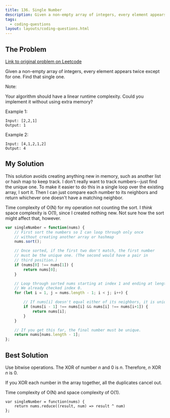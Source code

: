 ```yaml
---
title: 136. Single Number
description: Given a non-empty array of integers, every element appears twice except for one. Find that single one.
tags:
  - coding-questions
layout: layouts/coding-questions.html
---
```


## The Problem

[Link to original problem on Leetcode](https://leetcode.com/problems/single-number/)

Given a non-empty array of integers, every element appears twice except for one. Find that single one.

Note:

Your algorithm should have a linear runtime complexity. Could you implement it without using extra memory?

Example 1:

```
Input: [2,2,1]
Output: 1
```

Example 2:
```
Input: [4,1,2,1,2]
Output: 4
```

## My Solution

This solution avoids creating anything new in memory, such as another list or hash map to keep track. I don't really want to track numbers--just find the unique one. To make it easier to do this in a single loop over the existing array, I sort it. Then I can just compare each number to its neighbors and return whichever one doesn't have a matching neighbor.

Time complexity of O(N) for my operation not counting the sort. I *think* space complexity is O(1), since I created nothing new. Not sure how the sort might affect that, however.

```javascript
var singleNumber = function(nums) {
    // First sort the numbers so I can loop through only once
    // without creating another array or hashmap
    nums.sort();

    // Once sorted, if the first two don't match, the first number
    // must be the unique one. (The second would have a pair in
    // third position.)
    if (nums[0] !== nums[1]) {
        return nums[0];
    }

    // Loop through sorted nums starting at index 1 and ending at length - 1.
    // We already checked index 0.
    for (let i = 1, j = nums.length - 1; i < j; i++) {

        // If nums[i] doesn't equal either of its neighbors, it is unique.
        if (nums[i - 1] !== nums[i] && nums[i] !== nums[i+1]) {
            return nums[i];
        }
    }

    // If you get this far, the final number must be unique.
    return nums[nums.length - 1];
};
```

## Best Solution

Use bitwise operations. The XOR of number *n* and 0 is *n*. Therefore, *n* XOR *n* is 0.

If you XOR each number in the array together, all the duplicates cancel out.

Time complexity of O(N) and space complexity of O(1).

```
var singleNumber = function(nums) {
    return nums.reduce((result, num) => result ^ num)
};
```